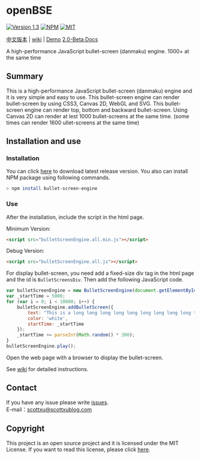 # openBSE
[![Version 1.3](https://img.shields.io/badge/version-1.3-brightgreen.svg?style=flat-square)](https://github.com/iamscottxu/openBSE/releases/tag/v2.0-beta.1)
[![NPM](https://img.shields.io/npm/v/bullet-screen-engine.svg?style=flat-square)](https://www.npmjs.com/package/bullet-screen-engine)
[![MIT](https://img.shields.io/github/license/mashape/apistatus.svg?style=flat-square)](https://github.com/iamscottxu/openBSE/blob/master/LICENSE)

[中文版本](https://github.com/iamscottxu/openBSE/blob/master/README.md) |
[wiki](https://github.com/iamscottxu/openBSE/wiki) |
[Demo](https://iamscottxu.github.io/openBSE/demo/openBSEDemo.html)
[2.0-Beta Docs](https://iamscottxu.github.io/openBSE/docs/2.0-Beta/index.html)

A high-performance JavaScript bullet-screen (danmaku) engine. 1000+ at the same time

## Summary
This is a high-performance JavaScript bullet-screen (danmaku) engine and it is very simple and easy to use. This bullet-screen engine can render bullet-screen by using CSS3, Canvas 2D, WebGL and SVG. This bullet-screen engine can render top, bottom and backward bullet-screen. Using Canvas 2D can render at lest 1000 bullet-screens at the same time. (some times can render 1600 ullet-screens at the same time)

## Installation and use
### Installation
You can click [here](https://github.com/iamscottxu/openBSE/releases/tag/v2.0-beta.1) to download latest release version. You also can install NPM package using following commands.
```Bash
> npm install bullet-screen-engine
```

### Use
After the installation, include the script in the html page.

Minimum Version:
```Html
<script src="bulletScreenEngine.all.min.js"></script>
```
Debug Version:
```Html
<script src="bulletScreenEngine.all.js"></script>
```
For display bullet-screen, you need add a fixed-size div tag in the html page and the id is `BulletScreensDiv`. Then add the following JavaScript code.
```JavaScript
var bulletScreenEngine = new BulletScreenEngine(document.getElementById('BulletScreensDiv'));
var _startTime = 5000;
for (var i = 0; i < 10000; i++) {
    bulletScreenEngine.addBulletScreen({
        text: "This is a long long long long long long long long long test(^_^)",
        color: 'white',
        startTime: _startTime
    });
    _startTime += parseInt(Math.random() * 300);
}
bulletScreenEngine.play();
```
Open the web page with a browser to display the bullet-screen. 

See [wiki](https://github.com/iamscottxu/openBSE/wiki) for detailed instructions.

## Contact
If you have any issue please write [issues](https://github.com/iamscottxu/openBSE/issues).<br/>
E-mail：[scottxu@scottxublog.com](mailto:scottxu@scottxublog.com)

## Copyright
This project is an open source project and it is licensed under the MIT License. If you want to read this license, please click [here](https://github.com/iamscottxu/openBSE/blob/master/LICENSE).